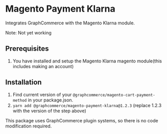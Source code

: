 # Magento Payment Klarna

Integrates GraphCommerce with the Magento Klarna module.

Note: Not yet working

## Prerequisites

1. You have installed and setup the Magento Klarna magento module(this includes
   making an account)

## Installation

1. Find current version of your `@graphcommerce/magento-cart-payment-method` in
   your package.json.
2. `yarn add @graphcommerce/magento-payment-klarna@1.2.3` (replace 1.2.3 with
   the version of the step above)

This package uses GraphCommerce plugin systems, so there is no code modification
required.
